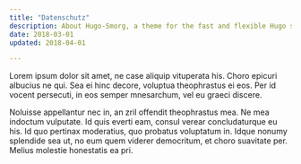 ```yaml
---
title: "Datenschutz"
description: About Hugo-Smorg, a theme for the fast and flexible Hugo static site generator
date: 2018-03-01
updated: 2018-04-01

---
```



Lorem ipsum dolor sit amet, ne case aliquip vituperata his. Choro epicuri albucius ne qui. Sea ei hinc decore, voluptua theophrastus ei eos. Per id vocent persecuti, in eos semper mnesarchum, vel eu graeci discere.

Noluisse appellantur nec in, an zril offendit theophrastus mea. Ne mea indoctum vulputate. Id quis everti eam, consul verear concludaturque eu his. Id quo pertinax moderatius, quo probatus voluptatum in. Idque nonumy splendide sea ut, no eum quem viderer democritum, et choro suavitate per. Melius molestie honestatis ea pri.
